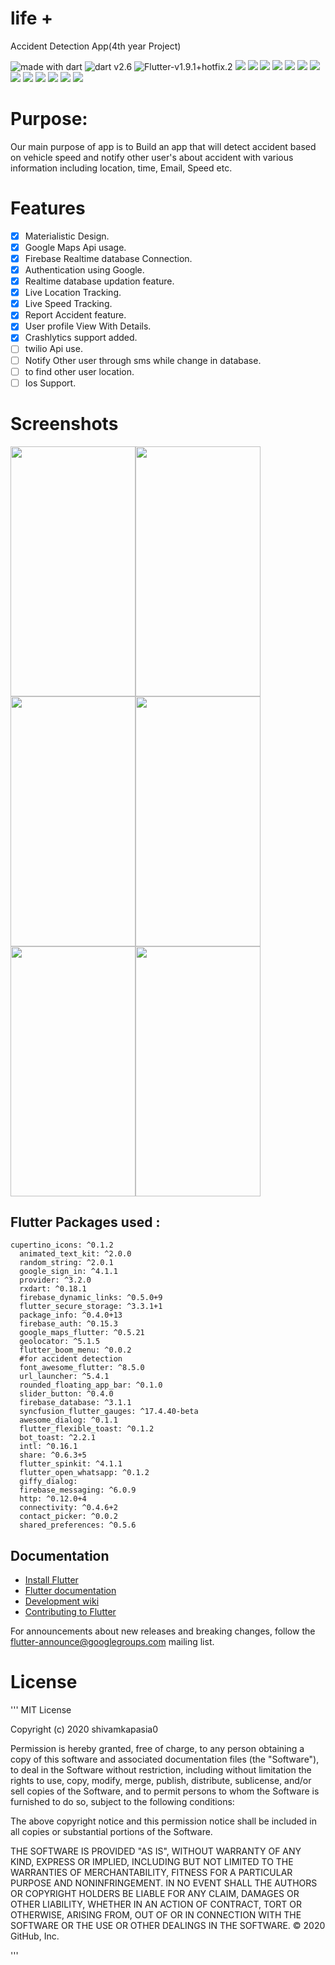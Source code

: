 # life +
 Accident Detection App(4th year Project)
 
<img src="https://img.shields.io/badge/made%20with-dart-blue.svg" alt="made with dart">  <img src="https://img.shields.io/badge/Dart%20-v2.6-blue.svg?style=flat" alt="dart v2.6">  <img src="https://img.shields.io/badge/Flutter%20-v1.9.1+hotfix.2-green.svg?style=flat" alt="Flutter-v1.9.1+hotfix.2"> <img src="https://img.shields.io/badge/Maintained%3F-yes-green.svg"> <img src="https://img.shields.io/badge/Ask%20me-anything-1abc9c.svg"> <img src="https://img.shields.io/badge/flutter-%09v1.9.1%2Bhotfix.2%20%2F%20September%209%2C%202019-blue"> <img src="https://img.shields.io/badge/Ask-me%20Anything%3F-brightgreen"> <img src="https://img.shields.io/badge/version-1.1.1-green"> <img src="https://img.shields.io/badge/apk%20size-~20mb-brightgreen"> <img src="https://img.shields.io/badge/Firebase%20auth-0.14.0-orange"> <img src="https://img.shields.io/badge/min%20sdk-16-green"> <img src="https://img.shields.io/badge/max%20sdk-28-green"> <img src="https://img.shields.io/badge/Android%20X-compatible-green"> <img src="https://img.shields.io/badge/open%20Source code-💖-green"> <img src="https://img.shields.io/badge/rx%20dart-0.22.1-orange"> <img src="https://img.shields.io/badge/android-supported-green"> 

# Purpose:
 Our main purpose of app is to Build an app that will detect accident based on vehicle speed and notify other user's about accident with various information including location, time, Email, Speed etc.

# Features
- [x] Materialistic Design.
- [x] Google Maps Api usage.
- [x] Firebase Realtime database Connection.
- [x] Authentication using Google.
- [x] Realtime database updation feature.
- [x] Live Location Tracking.
- [x] Live Speed Tracking.
- [x] Report Accident feature.
- [x] User profile View With Details.
- [x] Crashlytics support added.
- [ ] twilio Api use.
- [ ] Notify Other user through sms while change in database.
- [ ] to find other user location.
- [ ] Ios Support.
# Screenshots
<img src="https://github.com/shivamkapasia0/lifeplusapp/blob/master/Screenshot/12%20(1).jpg" width="200" height="400"/><img src="https://github.com/shivamkapasia0/lifeplusapp/blob/master/Screenshot/12%20(2).jpg" width="200" height="400"/><img src="https://github.com/shivamkapasia0/lifeplusapp/blob/master/Screenshot/12%20(3).jpg" width="200" height="400"/><img src="https://github.com/shivamkapasia0/lifeplusapp/blob/master/Screenshot/2-6.1%20inch%20-%20Galaxy%20S10-screen__1.jpg" width="200" height="400"/><img src="https://github.com/shivamkapasia0/lifeplusapp/blob/master/Screenshot/3-6.1%20inch%20-%20Galaxy%20S10-screen__2.jpg" width="200" height="400"/><img src="https://github.com/shivamkapasia0/lifeplusapp/blob/master/Screenshot/4-6.1%20inch%20-%20Galaxy%20S10-screen__3.jpg" width="200" height="400"/>

## Flutter Packages used :
```
cupertino_icons: ^0.1.2
  animated_text_kit: ^2.0.0
  random_string: ^2.0.1
  google_sign_in: ^4.1.1
  provider: ^3.2.0
  rxdart: ^0.18.1
  firebase_dynamic_links: ^0.5.0+9
  flutter_secure_storage: ^3.3.1+1
  package_info: ^0.4.0+13
  firebase_auth: ^0.15.3
  google_maps_flutter: ^0.5.21
  geolocator: ^5.1.5
  flutter_boom_menu: ^0.0.2
  #for accident detection
  font_awesome_flutter: ^8.5.0
  url_launcher: ^5.4.1
  rounded_floating_app_bar: ^0.1.0
  slider_button: ^0.4.0
  firebase_database: ^3.1.1
  syncfusion_flutter_gauges: ^17.4.40-beta
  awesome_dialog: ^0.1.1
  flutter_flexible_toast: ^0.1.2
  bot_toast: ^2.2.1
  intl: ^0.16.1
  share: ^0.6.3+5
  flutter_spinkit: ^4.1.1
  flutter_open_whatsapp: ^0.1.2
  giffy_dialog:
  firebase_messaging: ^6.0.9
  http: ^0.12.0+4
  connectivity: ^0.4.6+2
  contact_picker: ^0.0.2
  shared_preferences: ^0.5.6
```
## Documentation

* [Install Flutter](https://flutter.dev/get-started/)
* [Flutter documentation](https://flutter.dev/docs)
* [Development wiki](https://github.com/flutter/flutter/wiki)
* [Contributing to Flutter](https://github.com/flutter/flutter/blob/master/CONTRIBUTING.md)

For announcements about new releases and breaking changes, follow the
[flutter-announce@googlegroups.com](https://groups.google.com/forum/#!forum/flutter-announce)
mailing list.

# License
'''
MIT License

Copyright (c) 2020 shivamkapasia0

Permission is hereby granted, free of charge, to any person obtaining a copy
of this software and associated documentation files (the "Software"), to deal
in the Software without restriction, including without limitation the rights
to use, copy, modify, merge, publish, distribute, sublicense, and/or sell
copies of the Software, and to permit persons to whom the Software is
furnished to do so, subject to the following conditions:

The above copyright notice and this permission notice shall be included in all
copies or substantial portions of the Software.

THE SOFTWARE IS PROVIDED "AS IS", WITHOUT WARRANTY OF ANY KIND, EXPRESS OR
IMPLIED, INCLUDING BUT NOT LIMITED TO THE WARRANTIES OF MERCHANTABILITY,
FITNESS FOR A PARTICULAR PURPOSE AND NONINFRINGEMENT. IN NO EVENT SHALL THE
AUTHORS OR COPYRIGHT HOLDERS BE LIABLE FOR ANY CLAIM, DAMAGES OR OTHER
LIABILITY, WHETHER IN AN ACTION OF CONTRACT, TORT OR OTHERWISE, ARISING FROM,
OUT OF OR IN CONNECTION WITH THE SOFTWARE OR THE USE OR OTHER DEALINGS IN THE
SOFTWARE.
© 2020 GitHub, Inc.

'''
